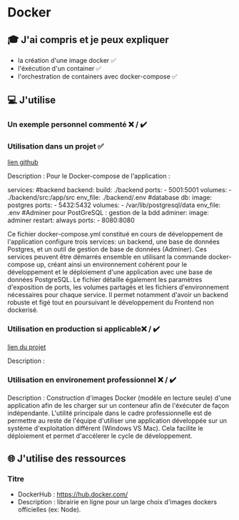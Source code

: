 # Docker

## 🎓 J'ai compris et je peux expliquer

- la création d'une image docker ✅
- l'éxécution d'un container ✅
- l'orchestration de containers avec docker-compose ✅


## 💻 J'utilise

### Un exemple personnel commenté ❌ / ✔️

### Utilisation dans un projet ✅

[lien github](https://github.com/KevinNizet/the-good-corner/tree/graphQL)

Description :
Pour le Docker-compose de l'application : 

services:
#backend
  backend:
    build: ./backend
    ports:
      - 5001:5001
    volumes:
      - ./backend/src:/app/src
    env_file: ./backend/.env
  #database
  db:
    image: postgres
    ports:
      - 5432:5432 
    volumes:
      - /var/lib/postgresql/data
    env_file: .env
  #Adminer pour PostGreSQL : gestion de la bdd
  adminer:
    image: adminer
    restart: always
    ports:
      - 8080:8080


Ce fichier docker-compose.yml constitué en cours de développement de l'application configure trois services: un backend, une base de données Postgres, et un outil de gestion de base de données (Adminer). Ces services peuvent être démarrés ensemble en utilisant la commande docker-compose up, créant ainsi un environnement cohérent pour le développement et le déploiement d'une application avec une base de données PostgreSQL. Le fichier détaille également les paramètres d'exposition de ports, les volumes partagés et les fichiers d'environnement nécessaires pour chaque service.
Il permet notamment d'avoir un backend robuste et figé tout en poursuivant le développement du Frontend non dockerisé. 

### Utilisation en production si applicable❌ / ✔️

[lien du projet](...)

Description :

### Utilisation en environement professionnel ❌ / ✔️

Description :
Construction d'images Docker (modèle en lecture seule) d'une application afin de les charger sur un conteneur afin de l'éxécuter de façon indépendante. 
L'utilité principale dans le cadre professionnelle est de permettre au reste de l'équipe d'utiliser une application développée sur un système d'exploitation différent (Windows VS Mac). Cela facilite le déploiement et permet d'accélerer le cycle de développement. 


## 🌐 J'utilise des ressources

### Titre

- DockerHub : https://hub.docker.com/
- Description : librairie en ligne pour un large choix d'images dockers officielles (ex: Node).


